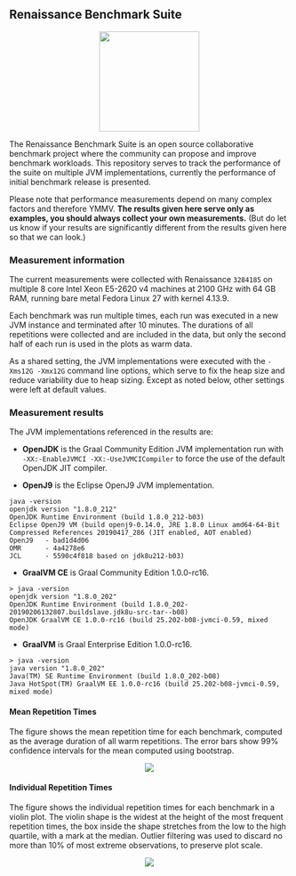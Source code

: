 ## Renaissance Benchmark Suite

<p align="center"><img height="180px" src="https://github.com/renaissance-benchmarks/renaissance/raw/master/website/resources/images/mona-lisa-round.png"/></p>

The Renaissance Benchmark Suite is an open source collaborative benchmark project where the community can propose and improve benchmark workloads.
This repository serves to track the performance of the suite on multiple JVM implementations,
currently the performance of initial benchmark release is presented.

Please note that performance measurements depend on many complex factors and therefore YMMV.
**The results given here serve only as examples, you should always collect your own measurements.**
(But do let us know if your results are significantly different from the results given here so that we can look.)

### Measurement information

The current measurements were collected with Renaissance `3284185` on multiple
8 core Intel Xeon E5-2620 v4 machines at 2100 GHz with 64 GB RAM,
running bare metal Fedora Linux 27 with kernel 4.13.9.

Each benchmark was run multiple times, each run was executed in a new JVM instance and terminated after 10 minutes.
The durations of all repetitions were collected and are included in the data,
but only the second half of each run is used in the plots as warm data.

As a shared setting, the JVM implementations were executed with the `-Xms12G -Xmx12G` command line options,
which serve to fix the heap size and reduce variability due to heap sizing.
Except as noted below, other settings were left at default values.

### Measurement results

The JVM implementations referenced in the results are:

- **OpenJDK** is the Graal Community Edition JVM implementation run with `-XX:-EnableJVMCI -XX:-UseJVMCICompiler` to force the use of the default OpenJDK JIT compiler.

- **OpenJ9** is the Eclipse OpenJ9 JVM implementation.
```
java -version
openjdk version "1.8.0_212"
OpenJDK Runtime Environment (build 1.8.0_212-b03)
Eclipse OpenJ9 VM (build openj9-0.14.0, JRE 1.8.0 Linux amd64-64-Bit Compressed References 20190417_286 (JIT enabled, AOT enabled)
OpenJ9   - bad1d4d06
OMR      - 4a4278e6
JCL      - 5590c4f818 based on jdk8u212-b03)
```

- **GraalVM CE** is Graal Community Edition 1.0.0-rc16.
```
> java -version
openjdk version "1.8.0_202"
OpenJDK Runtime Environment (build 1.8.0_202-20190206132807.buildslave.jdk8u-src-tar--b08)
OpenJDK GraalVM CE 1.0.0-rc16 (build 25.202-b08-jvmci-0.59, mixed mode)
```

- **GraalVM** is Graal Enterprise Edition 1.0.0-rc16.
```
> java -version
java version "1.8.0_202"
Java(TM) SE Runtime Environment (build 1.8.0_202-b08)
Java HotSpot(TM) GraalVM EE 1.0.0-rc16 (build 25.202-b08-jvmci-0.59, mixed mode)
```

#### Mean Repetition Times

The figure shows the mean repetition time for each benchmark, computed as the average duration of all warm repetitions.
The error bars show 99% confidence intervals for the mean computed using bootstrap.

<p align="center"><img src="https://github.com/renaissance-benchmarks/measurements/raw/master/overview-mean.png"/></p>

#### Individual Repetition Times

The figure shows the individual repetition times for each benchmark in a violin plot.
The violin shape is the widest at the height of the most frequent repetition times,
the box inside the shape stretches from the low to the high quartile,
with a mark at the median.
Outlier filtering was used to discard no more than 10% of most extreme observations, to preserve plot scale.

<p align="center"><img src="https://github.com/renaissance-benchmarks/measurements/raw/master/overview-violin.png"/></p>
